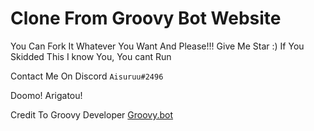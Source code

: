 # Clone From Groovy Bot Website
You Can Fork It Whatever You Want And Please!!!
Give Me Star :) If You Skidded This I know You, You cant Run

Contact Me On Discord `Aisuruu#2496`

Doomo! Arigatou!

Credit To Groovy Developer [Groovy.bot](https://groovy.bot)

